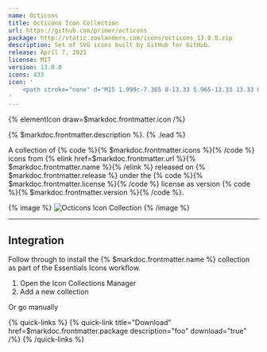 ```yaml
---
name: Octicons
title: Octicons Icon Collection
url: https://github.com/primer/octicons
package: http://static.zoolanders.com/icons/octicons_13.0.0.zip
description: Set of SVG icons built by GitHub for GitHub.
release: April 7, 2021
license: MIT
version: 13.0.0
icons: 433
icon: '
    <path stroke="none" d="M15 1.999c-7.365 0-13.33 5.965-13.33 13.33 0 5.898 3.815 10.88 9.114 12.647.668.116.917-.284.917-.633 0-.317-.017-1.368-.017-2.483-3.349.615-4.215-.817-4.482-1.567-.15-.384-.8-1.566-1.366-1.883-.467-.25-1.133-.867-.016-.883 1.049-.017 1.8.967 2.049 1.367 1.2 2.017 3.116 1.449 3.883 1.1.115-.867.466-1.45.849-1.783-2.966-.333-6.065-1.483-6.065-6.582 0-1.449.517-2.65 1.366-3.583-.133-.333-.6-1.698.133-3.532 0 0 1.117-.35 3.666 1.366 1.066-.299 2.2-.45 3.332-.45 1.133 0 2.266.151 3.333.45 2.548-1.733 3.665-1.365 3.665-1.365.734 1.833.267 3.2.134 3.531.849.934 1.366 2.117 1.366 3.583 0 5.116-3.115 6.249-6.082 6.582.484.416.9 1.216.9 2.466 0 1.782-.017 3.215-.017 3.666 0 .35.25.766.916.633A13.38 13.38 0 0028.33 15.33c0-7.365-5.965-13.33-13.33-13.33z"/>
'
---
```


{% elementIcon draw=$markdoc.frontmatter.icon /%}

{% $markdoc.frontmatter.description %}. {% .lead %}

A collection of {% code %}{% $markdoc.frontmatter.icons %}{% /code %} icons from {% elink href=$markdoc.frontmatter.url %}{% $markdoc.frontmatter.name %}{% /elink %} released on {% $markdoc.frontmatter.release %} under the {% code %}{% $markdoc.frontmatter.license %}{% /code %} license as version {% code %}{% $markdoc.frontmatter.version %}{% /code %}.

{% image %}
![Octicons Icon Collection](/next/assets/ytp/icons/collection-octicons.webp)
{% /image %}

---

## Integration

Follow through to install the {% $markdoc.frontmatter.name %} collection as part of the Essentials Icons workflow.


1. Open the Icon Collections Manager
1. Add a new collection

Or go manually

{% quick-links %}
    {% quick-link title="Download" href=$markdoc.frontmatter.package description="foo" download="true" /%}
{% /quick-links %}
